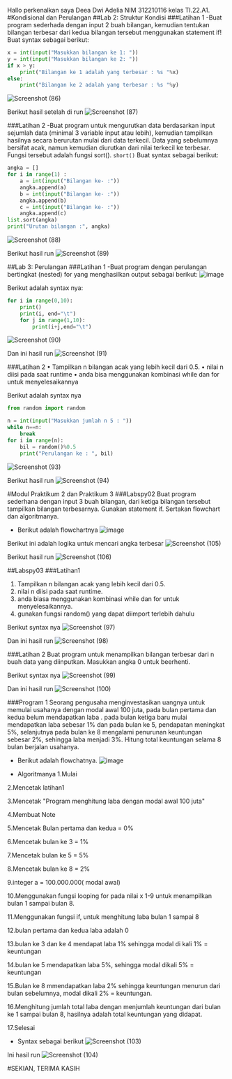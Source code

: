 Hallo perkenalkan saya Deea Dwi Adelia NIM 312210116 kelas TI.22.A1.
#Kondisional dan Perulangan
##Lab 2: Struktur Kondisi
###Latihan 1
-Buat program sederhada dengan input 2 buah bilangan, kemudian tentukan bilangan terbesar dari kedua bilangan tersebut menggunakan statement if!
Buat syntax sebagai berikut:
``` python
x = int(input("Masukkan bilangan ke 1: "))
y = int(input("Masukkan bilangan ke 2: "))
if x > y:
    print("Bilangan ke 1 adalah yang terbesar : %s "%x)
else:
    print("Bilangan ke 2 adalah yang terbesar : %s "%y)
```
![Screenshot (86)](https://user-images.githubusercontent.com/115794875/200199830-c1679848-5482-436b-8136-45fb2f3ecf19.png)

Berikut hasil setelah di run
![Screenshot (87)](https://user-images.githubusercontent.com/115794875/200199847-d952cf53-af2e-419e-b5e7-ba25599d773c.png)

###Latihan 2
-Buat program untuk mengurutkan data berdasarkan input sejumlah data (minimal 3 variable input atau lebih), kemudian tampilkan hasilnya secara berurutan mulai dari data terkecil.
Data yang sebelumnya bersifat acak, namun kemudian diurutkan dari nilai terkecil ke terbesar.
Fungsi tersebut adalah fungsi sort().
``` short() ```
Buat syntax sebagai berikut:
``` python
angka = []
for i in range(1) :
    a = int(input("Bilangan ke- :"))
    angka.append(a)
    b = int(input("Bilangan ke- :"))
    angka.append(b)
    c = int(input("Bilangan ke- :"))
    angka.append(c)
list.sort(angka)
print("Urutan bilangan :", angka)
```
![Screenshot (88)](https://user-images.githubusercontent.com/115794875/200200029-8bcaae5f-5ec1-4d1a-ad46-b545381f072f.png)

Berikut hasil run
![Screenshot (89)](https://user-images.githubusercontent.com/115794875/200200194-0199a5f9-b839-4b4d-be05-9842252e3b98.png)

##Lab 3: Perulangan
###Latihan 1
-Buat program dengan perulangan bertingkat (nested) for yang menghasilkan output sebagai berikut:
![image](https://user-images.githubusercontent.com/115794875/200200369-c3870dd3-66b4-4b4f-ac53-1517530ef6b8.png)

Berikut adalah syntax nya:
``` python
for i in range(0,10):
    print()
    print(i, end="\t")
    for j in range(1,10):
        print(i+j,end="\t")
```
![Screenshot (90)](https://user-images.githubusercontent.com/115794875/200200430-cdc465ce-5d7f-43ed-ad9e-008445f2841c.png)

Dan ini hasil run
![Screenshot (91)](https://user-images.githubusercontent.com/115794875/200200456-18cf8d9f-504c-44ab-b603-9ea2908081e8.png)

###Latihan 2
• Tampilkan n bilangan acak yang lebih kecil dari 0.5.
• nilai n diisi pada saat runtime
• anda bisa menggunakan kombinasi while dan for untuk menyelesaikannya

Berikut adalah syntax nya
``` python
from random import random

n = int(input("Masukkan jumlah n 5 : "))
while n==n:
    break
for i in range(n):
    bil = random()%0.5
    print("Perulangan ke : ", bil)
```
![Screenshot (93)](https://user-images.githubusercontent.com/115794875/200200627-e029e4ab-c7e4-4979-83f7-536602651764.png)

Berikut hasil run
![Screenshot (94)](https://user-images.githubusercontent.com/115794875/200200685-608297f6-36b9-419f-899b-51dd8a6b48f4.png)


#Modul Praktikum 2 dan Praktikum 3
###Labspy02
Buat program sederhana dengan input 3 buah bilangan, dari ketiga bilangan tersebut tampilkan bilangan terbesarnya. Gunakan statement if. Sertakan flowchart dan algoritmanya.
- Berikut adalah flowchartnya
![image](https://user-images.githubusercontent.com/115794875/200201257-577ec925-c85d-42d6-b058-86d3e1e67ded.png)

Berikut ini adalah logika untuk mencari angka terbesar
![Screenshot (105)](https://user-images.githubusercontent.com/115794875/200201377-b3ca7545-2309-47a8-937e-e42bedc9f9d4.png)

Berikut hasil run
![Screenshot (106)](https://user-images.githubusercontent.com/115794875/200201406-19f6a1ec-79f5-4b0b-9c3a-f19777efef00.png)


##Labspy03
###Latihan1
1. Tampilkan n bilangan acak yang lebih kecil dari 0.5.
2. nilai n diisi pada saat runtime.
3. anda biasa menggunakan kombinasi while dan for untuk menyelesaikannya.
4. gunakan fungsi random() yang dapat diimport terlebih dahulu

Berikut syntax nya
![Screenshot (97)](https://user-images.githubusercontent.com/115794875/200201711-410c5bbd-7515-49ab-9d4c-f5963178934a.png)

Dan ini hasil run
![Screenshot (98)](https://user-images.githubusercontent.com/115794875/200201728-edd8ed5f-e539-4e0f-937c-799189bf2549.png)

###Latihan 2
Buat program untuk menampilkan bilangan terbesar dari n buah data yang diinputkan. Masukkan angka 0 untuk beerhenti.

Berikut syntax nya
![Screenshot (99)](https://user-images.githubusercontent.com/115794875/200201809-dcbaf7ad-eff7-4c26-8173-478e084b06e1.png)

Dan ini hasil run
![Screenshot (100)](https://user-images.githubusercontent.com/115794875/200201823-660b4ec0-742c-4411-8676-49ff0085353b.png)

###Program 1
Seorang pengusaha menginvestasikan uangnya untuk memulai usahanya dengan modal awal 100 juta, pada bulan pertama dan kedua belum mendapatkan laba . pada bulan ketiga baru mulai mendapatkan laba sebesar 1% dan pada bulan ke 5, pendapatan meningkat 5%, selanjutnya pada bulan ke 8 mengalami penurunan keuntungan sebesar 2%, sehingga laba menjadi 3%. Hitung total keuntungan selama 8 bulan berjalan usahanya.

- Berikut adalah flowchatnya.
![image](https://user-images.githubusercontent.com/115794875/200202258-ee81883c-1c44-4f7d-84f0-609bd79b0785.png)

- Algoritmanya
1.Mulai

2.Mencetak latihan1

3.Mencetak "Program menghitung laba dengan modal awal 100 juta"

4.Membuat Note 

5.Mencetak Bulan pertama dan kedua = 0%

6.Mencetak bulan ke 3 = 1%

7.Mencetak bulan ke 5 = 5%

8.Mencetak bulan ke 8 = 2%

9.integer a = 100.000.000( modal awal)

10.Menggunakan fungsi looping for pada nilai x 1-9 untuk menampilkan 
bulan 1 sampai 
bulan 8.

11.Menggunakan fungsi if, untuk menghitung laba bulan 1 sampai 8

12.bulan pertama dan kedua laba adalah 0

13.bulan ke 3 dan ke 4 mendapat laba 1% sehingga modal di kali 1% = 
keuntungan

14.bulan ke 5 mendapatkan laba 5%, sehingga modal dikali 5% = keuntungan 

15.Bulan ke 8 mmendapatkan laba 2% sehingga keuntungan menurun dari 
bulan sebelumnya, 
modal dikali 2% = keuntungan.

16.Menghitung jumlah total laba dengan menjumlah keuntungan dari bulan 
ke 1 sampai 
bulan 8, hasilnya adalah total keuntungan yang didapat.

17.Selesai

- Syntax sebagai berikut
![Screenshot (103)](https://user-images.githubusercontent.com/115794875/200202373-116f2ac9-6316-4fda-a143-2ee4d9592615.png)

Ini hasil run
![Screenshot (104)](https://user-images.githubusercontent.com/115794875/200202397-f236dde2-a768-43b9-9054-5aaae4fb4e7d.png)

#SEKIAN, TERIMA KASIH
